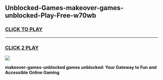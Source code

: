 
## Unblocked-Games-makeover-games-unblocked-Play-Free-w70wb
<h3>
<a href="https://premium76.site?title=makeover-games-unblocked&ref=09A">CLICK TO PLAY</a></h3>
<hr>

<h3>
<a href="https://premium76.site?title=makeover-games-unblocked&ref=09A">CLICK 2 PLAY</a>
  
</h3>

<a href="https://premium76.site?title=makeover-games-unblocked&ref=09A"><img src="https://clearcache.store/games.png"></a>


**makeover-games-unblocked games unblocked: Your Gateway to Fun and Accessible Online Gaming**
